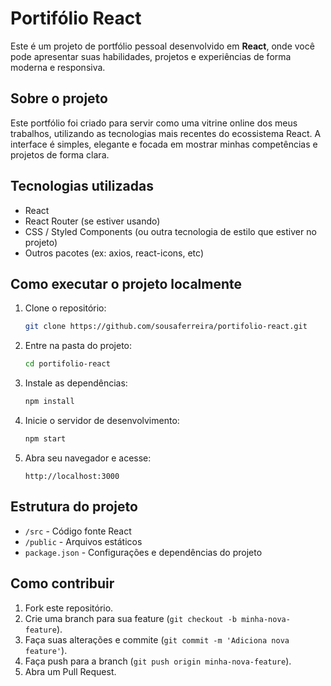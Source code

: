 
# Portifólio React

Este é um projeto de portfólio pessoal desenvolvido em **React**, onde você pode apresentar suas habilidades, projetos e experiências de forma moderna e responsiva.

## Sobre o projeto

Este portfólio foi criado para servir como uma vitrine online dos meus trabalhos, utilizando as tecnologias mais recentes do ecossistema React. A interface é simples, elegante e focada em mostrar minhas competências e projetos de forma clara.

## Tecnologias utilizadas

* React
* React Router (se estiver usando)
* CSS / Styled Components (ou outra tecnologia de estilo que estiver no projeto)
* Outros pacotes (ex: axios, react-icons, etc)

## Como executar o projeto localmente

1. Clone o repositório:

   ```bash
   git clone https://github.com/sousaferreira/portifolio-react.git
   ```
2. Entre na pasta do projeto:

   ```bash
   cd portifolio-react
   ```
3. Instale as dependências:

   ```bash
   npm install
   ```
4. Inicie o servidor de desenvolvimento:

   ```bash
   npm start
   ```
5. Abra seu navegador e acesse:

   ```
   http://localhost:3000
   ```

## Estrutura do projeto

* `/src` - Código fonte React
* `/public` - Arquivos estáticos
* `package.json` - Configurações e dependências do projeto

## Como contribuir

1. Fork este repositório.
2. Crie uma branch para sua feature (`git checkout -b minha-nova-feature`).
3. Faça suas alterações e commite (`git commit -m 'Adiciona nova feature'`).
4. Faça push para a branch (`git push origin minha-nova-feature`).
5. Abra um Pull Request.

